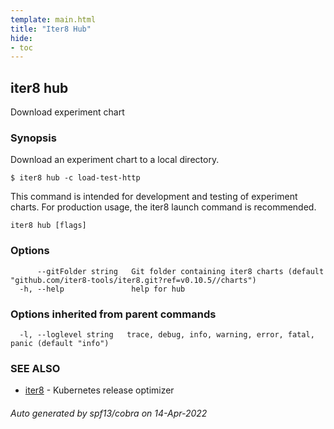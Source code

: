 ```yaml
---
template: main.html
title: "Iter8 Hub"
hide:
- toc
---
```

## iter8 hub

Download experiment chart

### Synopsis


Download an experiment chart to a local directory.

	$ iter8 hub -c load-test-http

This command is intended for development and testing of experiment charts. For production usage, the iter8 launch command is recommended.


```
iter8 hub [flags]
```

### Options

```
      --gitFolder string   Git folder containing iter8 charts (default "github.com/iter8-tools/iter8.git?ref=v0.10.5//charts")
  -h, --help               help for hub
```

### Options inherited from parent commands

```
  -l, --loglevel string   trace, debug, info, warning, error, fatal, panic (default "info")
```

### SEE ALSO

* [iter8](iter8.md)	 - Kubernetes release optimizer

###### Auto generated by spf13/cobra on 14-Apr-2022

